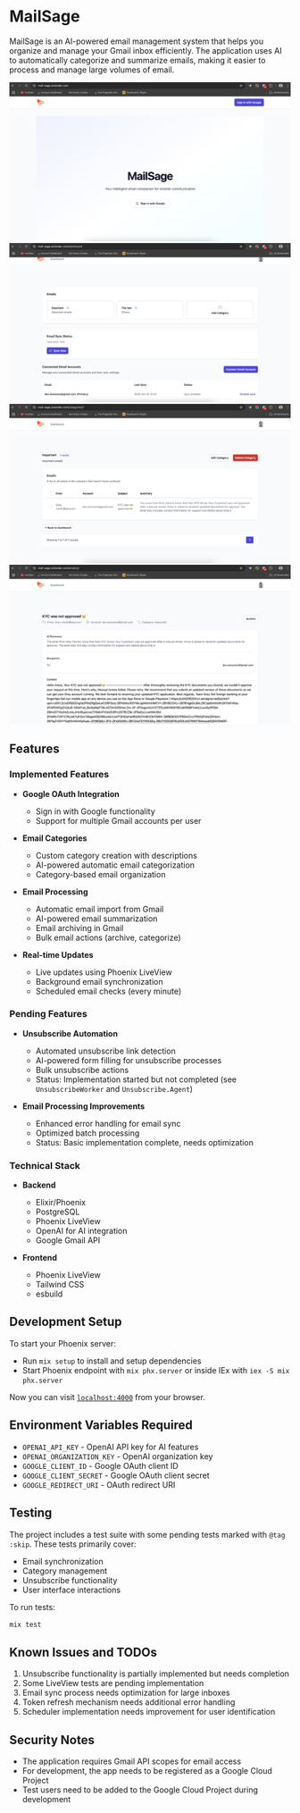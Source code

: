 # MailSage

MailSage is an AI-powered email management system that helps you organize and manage your Gmail inbox efficiently. The application uses AI to automatically categorize and summarize emails, making it easier to process and manage large volumes of email.

![Homepage](priv/static/images/screen1.png)
![Dashboard](priv/static/images/screen2.png)
![Categories](priv/static/images/screen3.png)
![Email](priv/static/images/screen4.png)

## Features

### Implemented Features

- **Google OAuth Integration**

  - Sign in with Google functionality
  - Support for multiple Gmail accounts per user

- **Email Categories**

  - Custom category creation with descriptions
  - AI-powered automatic email categorization
  - Category-based email organization

- **Email Processing**

  - Automatic email import from Gmail
  - AI-powered email summarization
  - Email archiving in Gmail
  - Bulk email actions (archive, categorize)

- **Real-time Updates**
  - Live updates using Phoenix LiveView
  - Background email synchronization
  - Scheduled email checks (every minute)

### Pending Features

- **Unsubscribe Automation**

  - Automated unsubscribe link detection
  - AI-powered form filling for unsubscribe processes
  - Bulk unsubscribe actions
  - Status: Implementation started but not completed (see `UnsubscribeWorker` and `Unsubscribe.Agent`)

- **Email Processing Improvements**
  - Enhanced error handling for email sync
  - Optimized batch processing
  - Status: Basic implementation complete, needs optimization

### Technical Stack

- **Backend**

  - Elixir/Phoenix
  - PostgreSQL
  - Phoenix LiveView
  - OpenAI for AI integration
  - Google Gmail API

- **Frontend**
  - Phoenix LiveView
  - Tailwind CSS
  - esbuild

## Development Setup

To start your Phoenix server:

- Run `mix setup` to install and setup dependencies
- Start Phoenix endpoint with `mix phx.server` or inside IEx with `iex -S mix phx.server`

Now you can visit [`localhost:4000`](http://localhost:4000) from your browser.

## Environment Variables Required

- `OPENAI_API_KEY` - OpenAI API key for AI features
- `OPENAI_ORGANIZATION_KEY` - OpenAI organization key
- `GOOGLE_CLIENT_ID` - Google OAuth client ID
- `GOOGLE_CLIENT_SECRET` - Google OAuth client secret
- `GOOGLE_REDIRECT_URI` - OAuth redirect URI

## Testing

The project includes a test suite with some pending tests marked with `@tag :skip`. These tests primarily cover:

- Email synchronization
- Category management
- Unsubscribe functionality
- User interface interactions

To run tests:

```bash
mix test
```

## Known Issues and TODOs

1. Unsubscribe functionality is partially implemented but needs completion
2. Some LiveView tests are pending implementation
3. Email sync process needs optimization for large inboxes
4. Token refresh mechanism needs additional error handling
5. Scheduler implementation needs improvement for user identification

## Security Notes

- The application requires Gmail API scopes for email access
- For development, the app needs to be registered as a Google Cloud Project
- Test users need to be added to the Google Cloud Project during development
